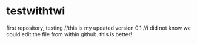 # testwithtwi
first repository, testing
//this is my updated version 0.1
//i did not know we could edit the file from within github. this is better!
